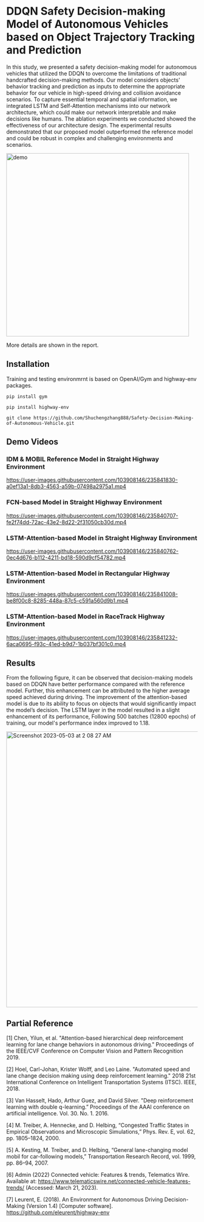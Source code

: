 # DDQN Safety Decision-making Model of Autonomous Vehicles based on Object Trajectory Tracking and Prediction



In this study, we presented a safety decision-making model for autonomous vehicles that utilized the DDQN to overcome the limitations of traditional handcrafted decision-making methods. Our model considers objects' behavior tracking and prediction as inputs to determine the appropriate behavior for our vehicle in high-speed driving and collision avoidance scenarios. To capture essential temporal and spatial information, we integrated LSTM and Self-Attention mechanisms into our network architecture, which could make our network interpretable and make decisions like humans. The ablation experiments we conducted showed the effectiveness of our architecture design. The experimental results demonstrated that our proposed model outperformed the reference model and could be robust in complex and challenging environments and scenarios.

<img width="481" alt="demo" src="https://user-images.githubusercontent.com/103908146/235842695-2312e7a1-d4f4-4010-b852-1204be0acfd5.png">


More details are shown in the report.

## Installation
Training and testing environmrnt is based on OpenAI/Gym and highway-env packages.

```pip install gym```

```pip install highway-env```

```git clone https://github.com/Shuchengzhang888/Safety-Decision-Making-of-Autonomous-Vehicle.git```


## Demo Videos

### IDM & MOBIL Reference Model in Straight Highway Environment
https://user-images.githubusercontent.com/103908146/235841830-a0ef13a1-8db3-4563-a59b-07498a2975a1.mp4


### FCN-based Model in Straight Highway Environment
https://user-images.githubusercontent.com/103908146/235840707-fe2f74dd-72ac-43e2-8d22-2f31050cb30d.mp4



### LSTM-Attention-based Model in Straight Highway Environment
https://user-images.githubusercontent.com/103908146/235840762-0ec4d676-b112-4211-bd18-590d9cf54782.mp4



### LSTM-Attention-based Model in Rectangular Highway Environment
https://user-images.githubusercontent.com/103908146/235841008-be8f00c8-8285-448a-87c5-c591a560d9b1.mp4



### LSTM-Attention-based Model in RaceTrack Highway Environment
https://user-images.githubusercontent.com/103908146/235841232-6aca0695-f93c-41ed-b9d7-1b037bf301c0.mp4

## Results
From the following figure, it can be observed that decision-making models based on DDQN have better performance compared with the reference model. Further, this enhancement can be attributed to the higher average speed achieved during driving. 
The improvement of the attention-based model is due to its ability to focus on objects that would significantly impact the model’s decision. 
The LSTM layer in the model resulted in a slight enhancement of its performance, Following 500 batches (12800 epochs) of training, our model's performance index improved to 1.18.

<img width="724" alt="Screenshot 2023-05-03 at 2 08 27 AM" src="https://user-images.githubusercontent.com/103908146/235842948-49a3466b-6de5-4b33-a1af-85ef10893fec.png">


## Partial Reference
[1] Chen, Yilun, et al. "Attention-based hierarchical deep reinforcement learning for lane change behaviors in autonomous driving." Proceedings of the IEEE/CVF Conference on Computer Vision and Pattern Recognition 2019.

[2] Hoel, Carl-Johan, Krister Wolff, and Leo Laine. "Automated speed and lane change decision making using deep reinforcement learning." 2018 21st International Conference on Intelligent Transportation Systems (ITSC). IEEE, 2018.

[3] Van Hasselt, Hado, Arthur Guez, and David Silver. "Deep reinforcement learning with double q-learning.”  Proceedings of the AAAI conference on artificial intelligence. Vol. 30. No. 1. 2016.

[4] M. Treiber, A. Hennecke, and D. Helbing, “Congested Traffic States in Empirical Observations and Microscopic Simulations,” Phys. Rev. E, vol. 62, pp. 1805–1824, 2000.

[5] A. Kesting, M. Treiber, and D. Helbing, “General lane-changing model mobil for car-following models,” Transportation Research Record, vol. 1999, pp. 86–94, 2007.

[6] Admin (2022) Connected vehicle: Features & trends, Telematics Wire. Available at: https://www.telematicswire.net/connected-vehicle-features-trends/ (Accessed: March 21, 2023). 

[7] Leurent, E. (2018). An Environment for Autonomous Driving Decision-Making (Version 1.4) [Computer software]. https://github.com/eleurent/highway-env


